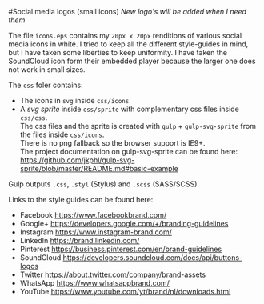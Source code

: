 #Social media logos (small icons)
*New logo's will be added when I need them*

The file `icons.eps` contains my `20px x 20px` renditions of various social media icons in white.
I tried to keep all the different style-guides in mind, but I have taken some liberties to keep uniformity.
I have taken the SoundCloud icon form their embedded player because the larger one does not work in small sizes.

The `css` foler contains:
  - The icons in `svg` inside `css/icons`
  - A *svg sprite* inside `css/sprite` with complementary css files inside `css/css`.   
The css files and the sprite is created with `gulp` + `gulp-svg-sprite` from the files inside `css/icons`.   
There is no png fallback so the browser support is IE9+.   
The project documentation on gulp-svg-sprite can be found here:  
<https://github.com/jkphl/gulp-svg-sprite/blob/master/README.md#basic-example>

Gulp outputs `.css`, `.styl` (Stylus) and `.scss` (SASS/SCSS)

Links to the style guides can be found here:
  - Facebook <https://www.facebookbrand.com/>
  - Google+ <https://developers.google.com/+/branding-guidelines>
  - Instagram <https://www.instagram-brand.com/>
  - LinkedIn <https://brand.linkedin.com/>
  - Pinterest <https://business.pinterest.com/en/brand-guidelines>
  - SoundCloud <https://developers.soundcloud.com/docs/api/buttons-logos>
  - Twitter <https://about.twitter.com/company/brand-assets>
  - WhatsApp <https://www.whatsappbrand.com/>
  - YouTube <https://www.youtube.com/yt/brand/nl/downloads.html>
